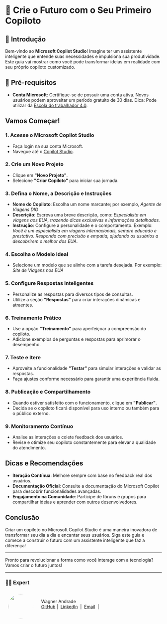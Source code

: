 # 🚀 Crie o Futuro com o Seu Primeiro Copiloto

## 📌 Introdução
Bem-vindo ao **Microsoft Copilot Studio**! Imagine ter um assistente inteligente que entende suas necessidades e impulsiona sua produtividade. Este guia vai mostrar como você pode transformar ideias em realidade com seu próprio copiloto customizado.

## 🎯 Pré-requisitos
- **Conta Microsoft**: Certifique-se de possuir uma conta ativa. Novos usuários podem aproveitar um período gratuito de 30 dias. 
Dica: Pode utilizar da <a href="https://escoladotrabalhador40.com.br">Escola do trabalhador 4.0</a>.

## Vamos Começar!

### 1. Acesse o Microsoft Copilot Studio
- Faça login na sua conta Microsoft.
- Navegue até o <a href="https://copilotstudio.microsoft.com">Copilot Studio</a>.

### 2. Crie um Novo Projeto
- Clique em **"Novo Projeto"**.
- Selecione **"Criar Copiloto"** para iniciar sua jornada.

### 3. Defina o Nome, a Descrição e Instruções
- **Nome do Copiloto**: Escolha um nome marcante; por exemplo, *Agente de Viagens DIO*
- **Descrição**: Escreva uma breve descrição, como: *Especialista em viagens aos EUA, trazendo dicas exclusivas e informações detalhadas.*
- **Instrução**: Configure a personalidade e o comportamento. Exemplo:  
  *Você é um especialista em viagens internacionais, sempre educado e prestativo. Responda com precisão e empatia, ajudando os usuários a descobrirem o melhor dos EUA.*


### 4. Escolha o Modelo Ideal
- Selecione um modelo que se alinhe com a tarefa desejada. Por exemplo: *Site de Viagens nos EUA*

### 5. Configure Respostas Inteligentes

- Personalize as respostas para diversos tipos de consultas.
- Utilize a seção **"Respostas"** para criar interações dinâmicas e atraentes.

### 6. Treinamento Prático

- Use a opção **"Treinamento"** para aperfeiçoar a compreensão do copiloto.
- Adicione exemplos de perguntas e respostas para aprimorar o desempenho.

### 7. Teste e Itere

- Aproveite a funcionalidade **"Testar"** para simular interações e validar as respostas.
- Faça ajustes conforme necessário para garantir uma experiência fluida.

### 8. Publicação e Compartilhamento

- Quando estiver satisfeito com o funcionamento, clique em **"Publicar"**.
- Decida se o copiloto ficará disponível para uso interno ou também para o público externo.

### 9. Monitoramento Contínuo

- Analise as interações e colete feedback dos usuários.
- Revise e otimize seu copiloto constantemente para elevar a qualidade do atendimento.

## Dicas e Recomendações

- **Iteração Contínua**: Melhore sempre com base no feedback real dos usuários.
- **Documentação Oficial**: Consulte a documentação do Microsoft Copilot para descobrir funcionalidades avançadas.
- **Engajamento na Comunidade**: Participe de fóruns e grupos para compartilhar ideias e aprender com outros desenvolvedores.

## Conclusão

Criar um copiloto no Microsoft Copilot Studio é uma maneira inovadora de transformar seu dia a dia e encantar seus usuários. Siga este guia e comece a construir o futuro com um assistente inteligente que faz a diferença! 

---

Pronto para revolucionar a forma como você interage com a tecnologia? Vamos criar o futuro juntos!

---

### 👨‍💻 Expert

<p>
<img 
      align="left" 
      style="margin: 10px; width: 80px; border-radius: 50%;" 
      src="https://avatars.githubusercontent.com/u/52001930?s=400&u=fb999c966c5c652a8357cbede4b1112e79cbfe18&v=4" 
/>
    <p style="padding-top:25px">&nbsp&nbsp&nbsp Wagner Andrade<br>
    &nbsp&nbsp&nbsp
    <a href="https://github.com/wsawebmaster">
    GitHub</a>&nbsp;|&nbsp;
    <a href="https://www.linkedin.com/in/
wsawebmaster">LinkedIn</a>
&nbsp;|&nbsp;
<a href="mailto:wsawebmaster@yahoo.com.br">
    Email</a>
  &nbsp;|&nbsp;
</p>
</p>